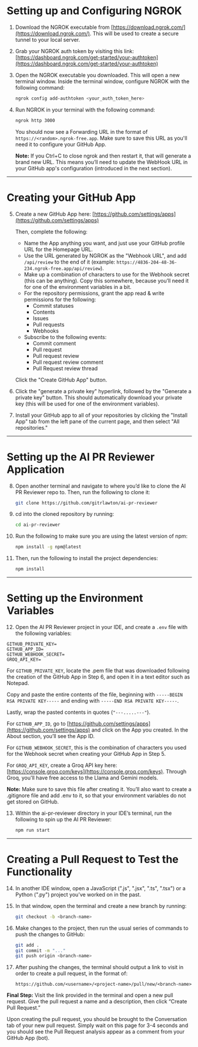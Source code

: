 # Setting up and Configuring NGROK

1. Download the NGROK executable from [https://download.ngrok.com/](https://download.ngrok.com/). This will be used to create a secure tunnel to your local server.

2. Grab your NGROK auth token by visiting this link: [https://dashboard.ngrok.com/get-started/your-authtoken](https://dashboard.ngrok.com/get-started/your-authtoken)

3. Open the NGROK executable you downloaded. This will open a new terminal window. Inside the terminal window, configure NGROK with the following command:

   ```bash
   ngrok config add-authtoken <your_auth_token_here>
   ```

4. Run NGROK in your terminal with the following command:

   ```bash
   ngrok http 3000
   ```

   You should now see a Forwarding URL in the format of `https://<random>.ngrok-free.app`. Make sure to save this URL as you'll need it to configure your GitHub App.

   **Note:** If you Ctrl+C to close ngrok and then restart it, that will generate a brand new URL. This means you’ll need to update the WebHook URL in your GitHub app's configuration (introduced in the next section).

---

# Creating your GitHub App

5. Create a new GitHub App here: [https://github.com/settings/apps](https://github.com/settings/apps)

   Then, complete the following:

   - Name the App anything you want, and just use your GitHub profile URL for the Homepage URL.
   - Use the URL generated by NGROK as the "Webhook URL", and add `/api/review` to the end of it (example: `https://4836-204-48-36-234.ngrok-free.app/api/review`).
   - Make up a combination of characters to use for the Webhook secret (this can be anything). Copy this somewhere, because you’ll need it for one of the environment variables in a bit.
   - For the repository permissions, grant the app read & write permissions for the following:
     - Commit statuses
     - Contents
     - Issues
     - Pull requests
     - Webhooks
   - Subscribe to the following events:
     - Commit comment
     - Pull request
     - Pull request review
     - Pull request review comment
     - Pull Request review thread

   Click the "Create GitHub App" button.

6. Click the "generate a private key" hyperlink, followed by the "Generate a private key" button. This should automatically download your private key (this will be used for one of the environment variables).

7. Install your GitHub app to all of your repositories by clicking the "Install App" tab from the left pane of the current page, and then select "All repositories."

---

# Setting up the AI PR Reviewer Application

8. Open another terminal and navigate to where you’d like to clone the AI PR Reviewer repo to. Then, run the following to clone it:

   ```bash
   git clone https://github.com/gitrlawton/ai-pr-reviewer
   ```

9. cd into the cloned repository by running:

   ```bash
   cd ai-pr-reviewer
   ```

10. Run the following to make sure you are using the latest version of npm:

    ```bash
    npm install -g npm@latest
    ```

11. Then, run the following to install the project dependencies:
    ```bash
    npm install
    ```

---

# Setting up the Environment Variables

12. Open the AI PR Reviewer project in your IDE, and create a `.env` file with the following variables:

```
GITHUB_PRIVATE_KEY=
GITHUB_APP_ID=
GITHUB_WEBHOOK_SECRET=
GROQ_API_KEY=
```

For `GITHUB_PRIVATE_KEY`, locate the .pem file that was downloaded following the creation of the GitHub App in Step 6, and open it in a text editor such as Notepad.

Copy and paste the entire contents of the file, beginning with `-----BEGIN RSA PRIVATE KEY-----` and ending with `-----END RSA PRIVATE KEY-----`.

Lastly, wrap the pasted contents in quotes (`"---.....---"`).

For `GITHUB_APP_ID`, go to [https://github.com/settings/apps](https://github.com/settings/apps) and click on the App you created. In the About section, you’ll see the App ID.

For `GITHUB_WEBHOOK_SECRET`, this is the combination of characters you used for the Webhook secret when creating your GitHub App in Step 5.

For `GROQ_API_KEY`, create a Groq API key here: [https://console.groq.com/keys](https://console.groq.com/keys). Through Groq, you'll have free access to the Llama and Gemini models.

**Note:** Make sure to save this file after creating it. You’ll also want to create a .gitignore file and add .env to it, so that your environment variables do not get stored on GitHub.

13. Within the ai-pr-reviewer directory in your IDE’s terminal, run the following to spin up the AI PR Reviewer:
    ```bash
    npm run start
    ```

---

# Creating a Pull Request to Test the Functionality

14. In another IDE window, open a JavaScript (".js", ".jsx", ".ts", ".tsx") or a Python (".py") project you’ve worked on in the past.

15. In that window, open the terminal and create a new branch by running:

    ```bash
    git checkout -b <branch-name>
    ```

16. Make changes to the project, then run the usual series of commands to push the changes to GitHub:

    ```bash
    git add .
    git commit -m "..."
    git push origin <branch-name>
    ```

17. After pushing the changes, the terminal should output a link to visit in order to create a pull request, in the format of:
    ```
    https://github.com/<username>/<project-name>/pull/new/<branch-name>
    ```

**Final Step:** Visit the link provided in the terminal and open a new pull request. Give the pull request a name and a description, then click “Create Pull Request.”

Upon creating the pull request, you should be brought to the Conversation tab of your new pull request. Simply wait on this page for 3-4 seconds and you should see the Pull Request analysis appear as a comment from your GitHub App (bot).

